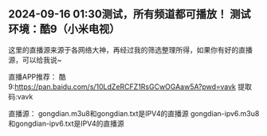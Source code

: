 2024-09-16 01:30测试，所有频道都可播放！
测试环境：酷9（小米电视）
----------------------------------------------------------------------
这里的直播源来源于各网络大神，再经过我的筛选整理所得，如果你有好的直播源，可以给我说~

直播APP推荐：
酷9:https://pan.baidu.com/s/10LdZeRCFZ1RsGCwOGAaw5A?pwd=vavk 提取码:vavk

直播源：
gongdian.m3u8和gongdian.txt是IPV4的直播源
gongdian-ipv6.m3u8和gongdian-ipv6.txt是IPV4的直播源


